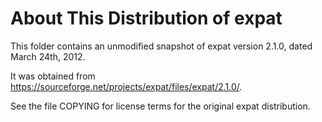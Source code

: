 # About This Distribution of expat

This folder contains an unmodified snapshot of expat version 2.1.0, dated March 24th, 2012.

It was obtained from https://sourceforge.net/projects/expat/files/expat/2.1.0/.

See the file COPYING for license terms for the original expat distribution.
